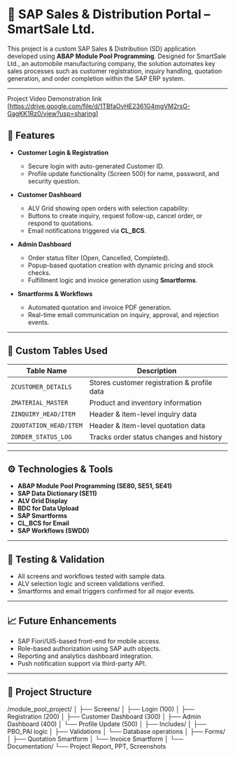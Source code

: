 # 🚗 SAP Sales & Distribution Portal – SmartSale Ltd.

This project is a custom SAP Sales & Distribution (SD) application developed using **ABAP Module Pool Programming**. Designed for SmartSale Ltd., an automobile manufacturing company, the solution automates key sales processes such as customer registration, inquiry handling, quotation generation, and order completion within the SAP ERP system.

---

Project Video Demonstration link [https://drive.google.com/file/d/1TBfaOvHE2361G4mgVM2rsG-GagKK1Rz0/view?usp=sharing]

## 📌 Features

- **Customer Login & Registration**
  - Secure login with auto-generated Customer ID.
  - Profile update functionality (Screen 500) for name, password, and security question.

- **Customer Dashboard**
  - ALV Grid showing open orders with selection capability.
  - Buttons to create inquiry, request follow-up, cancel order, or respond to quotations.
  - Email notifications triggered via **CL_BCS**.

- **Admin Dashboard**
  - Order status filter (Open, Cancelled, Completed).
  - Popup-based quotation creation with dynamic pricing and stock checks.
  - Fulfillment logic and invoice generation using **Smartforms**.

- **Smartforms & Workflows**
  - Automated quotation and invoice PDF generation.
  - Real-time email communication on inquiry, approval, and rejection events.

---

## 📂 Custom Tables Used

| Table Name            | Description                                  |
|-----------------------|----------------------------------------------|
| `ZCUSTOMER_DETAILS`   | Stores customer registration & profile data  |
| `ZMATERIAL_MASTER`    | Product and inventory information            |
| `ZINQUIRY_HEAD/ITEM`  | Header & item-level inquiry data             |
| `ZQUOTATION_HEAD/ITEM`| Header & item-level quotation data           |
| `ZORDER_STATUS_LOG`   | Tracks order status changes and history      |

---

## ⚙️ Technologies & Tools

- **ABAP Module Pool Programming (SE80, SE51, SE41)**
- **SAP Data Dictionary (SE11)**
- **ALV Grid Display**
- **BDC for Data Upload**
- **SAP Smartforms**
- **CL_BCS for Email**
- **SAP Workflows (SWDD)**

---

## 🧪 Testing & Validation

- All screens and workflows tested with sample data.
- ALV selection logic and screen validations verified.
- Smartforms and email triggers confirmed for all major events.

---

## 📈 Future Enhancements

- SAP Fiori/UI5-based front-end for mobile access.
- Role-based authorization using SAP auth objects.
- Reporting and analytics dashboard integration.
- Push notification support via third-party API.

---

## 📁 Project Structure

/module_pool_project/
│
├── Screens/
│   ├── Login (100)
│   ├── Registration (200)
│   ├── Customer Dashboard (300)
│   ├── Admin Dashboard (400)
│   └── Profile Update (500)
│
├── Includes/
│   ├── PBO_PAI logic
│   ├── Validations
│   └── Database operations
│
├── Forms/
│   ├── Quotation Smartform
│   └── Invoice Smartform
│
└── Documentation/
    └── Project Report, PPT, Screenshots


